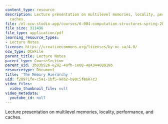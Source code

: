 ```yaml
---
content_type: resource
description: Lecture presentation on multilevel memories, locality, performance, and
  caches.
file: /ol-ocw-studio-app/courses/6-004-computation-structures-spring-2009/f28971fec5a11bf598b2b90c5fe6e7c3_MIT6_004s09_lec15.pdf
file_size: 311496
file_type: application/pdf
learning_resource_types:
- Lecture Notes
license: https://creativecommons.org/licenses/by-nc-sa/4.0/
ocw_type: OCWFile
parent_title: Lecture Notes
parent_type: CourseSection
parent_uid: 3b03b526-e292-49fb-1e00-40434460010b
resourcetype: Document
title: 'The Memory Hierarchy '
uid: f28971fe-c5a1-1bf5-98b2-b90c5fe6e7c3
video_files:
  video_thumbnail_file: null
video_metadata:
  youtube_id: null
---
```

Lecture presentation on multilevel memories, locality, performance, and caches.